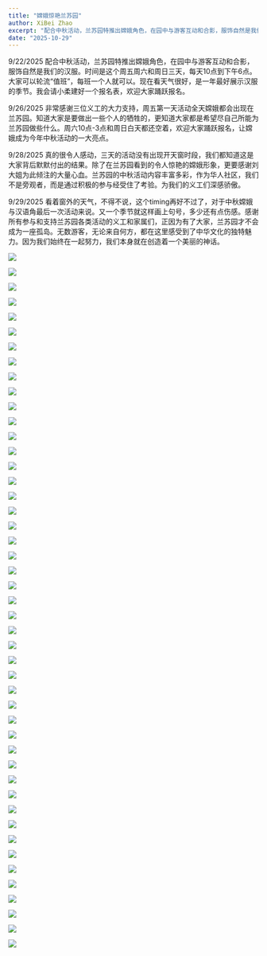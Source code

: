 ```yaml
---
title: "嫦娥惊艳兰苏园"
author: XiBei Zhao
excerpt: "配合中秋活动，兰苏园特推出嫦娥角色，在园中与游客互动和合影，服饰自然是我们的汉服。感谢所有参与和支持兰苏园各类活动的义工和家属们，正因为有了大家，兰苏园才不会成为一座孤岛。无数游客，无论来自何方，都在这里感受到了中华文化的独特魅力。因为我们始终在一起努力，我们本身就在创造着一个美丽的神话。"
date: "2025-10-29"
---
```


9/22/2025 配合中秋活动，兰苏园特推出嫦娥角色，在园中与游客互动和合影，服饰自然是我们的汉服。时间是这个周五周六和周日三天，每天10点到下午6点。大家可以轮流“值班”，每班一个人就可以。现在看天气很好，是一年最好展示汉服的季节。我会请小柔建好一个报名表，欢迎大家踊跃报名。

9/26/2025 非常感谢三位义工的大力支持，周五第一天活动全天嫦娥都会出现在兰苏园。知道大家是要做出一些个人的牺牲的，更知道大家都是希望尽自己所能为兰苏园做些什么。周六10点-3点和周日白天都还空着，欢迎大家踊跃报名，让嫦娥成为今年中秋活动的一大亮点。

9/28/2025 真的很令人感动，三天的活动没有出现开天窗时段，我们都知道这是大家背后默默付出的结果。除了在兰苏园看到的令人惊艳的嫦娥形象，更要感谢刘大姐为此倾注的大量心血。兰苏园的中秋活动内容丰富多彩，作为华人社区，我们不是旁观者，而是通过积极的参与经受住了考验。为我们的义工们深感骄傲。

9/29/2025 看着窗外的天气，不得不说，这个timing再好不过了，对于中秋嫦娥与汉语角最后一次活动来说。又一个季节就这样画上句号，多少还有点伤感。感谢所有参与和支持兰苏园各类活动的义工和家属们，正因为有了大家，兰苏园才不会成为一座孤岛。无数游客，无论来自何方，都在这里感受到了中华文化的独特魅力。因为我们始终在一起努力，我们本身就在创造着一个美丽的神话。

![](https://res.cloudinary.com/dhngj18do/image/upload/f_auto,q_auto/v1/images/556097814_785593857439032_209352857975628871_n)

![](https://res.cloudinary.com/dhngj18do/image/upload/f_auto,q_auto/v1/images/556543279_785593794105705_5366207437977482911_n)

![](https://res.cloudinary.com/dhngj18do/image/upload/f_auto,q_auto/v1/images/556097541_785593727439045_7041158875595342595_n)

![](https://res.cloudinary.com/dhngj18do/image/upload/f_auto,q_auto/v1/images/557611170_785601224104962_1736024091324355149_n)

![](https://res.cloudinary.com/dhngj18do/image/upload/f_auto,q_auto/v1/images/558304551_785604774104607_6373092337070318192_n)

![](https://res.cloudinary.com/dhngj18do/image/upload/f_auto,q_auto/v1/images/557032294_785599947438423_2571700681892336573_n)

![](https://res.cloudinary.com/dhngj18do/image/upload/f_auto,q_auto/v1/images/556144334_785599350771816_1252254822663328054_n)

![](https://res.cloudinary.com/dhngj18do/image/upload/f_auto,q_auto/v1/images/555733792_785593754105709_2154975472230016289_n)

![](https://res.cloudinary.com/dhngj18do/image/upload/f_auto,q_auto/v1/images/556126549_785602620771489_957300111401908107_n)

![](https://res.cloudinary.com/dhngj18do/image/upload/f_auto,q_auto/v1/images/557069321_785601234104961_2117515423200656093_n)

![](https://res.cloudinary.com/dhngj18do/image/upload/f_auto,q_auto/v1/images/557259595_785601340771617_7540332706711740342_n)

![](https://res.cloudinary.com/dhngj18do/image/upload/f_auto,q_auto/v1/images/556911254_785601397438278_3933757692061682776_n)

![](https://res.cloudinary.com/dhngj18do/image/upload/f_auto,q_auto/v1/images/556833069_785601467438271_7844812881930545866_n)

![](https://res.cloudinary.com/dhngj18do/image/upload/f_auto,q_auto/v1/images/556098502_785601630771588_5390659388235833353_n)

![](https://res.cloudinary.com/dhngj18do/image/upload/f_auto,q_auto/v1/images/557449574_785601650771586_7040624586476009422_n)

![](https://res.cloudinary.com/dhngj18do/image/upload/f_auto,q_auto/v1/images/556833057_785601744104910_1600104740982377751_n)

![](https://res.cloudinary.com/dhngj18do/image/upload/f_auto,q_auto/v1/images/556129936_785601764104908_7607017196074309595_n)

![](https://res.cloudinary.com/dhngj18do/image/upload/f_auto,q_auto/v1/images/556119719_785601840771567_7655945795992504650_n)

![](https://res.cloudinary.com/dhngj18do/image/upload/f_auto,q_auto/v1/images/556145165_785601957438222_2432812281878228933_n)

![](https://res.cloudinary.com/dhngj18do/image/upload/f_auto,q_auto/v1/images/556096337_785601600771591_5022982288587015943_n)

![](https://res.cloudinary.com/dhngj18do/image/upload/f_auto,q_auto/v1/images/557269843_785601594104925_2451129815487004902_n)

![](https://res.cloudinary.com/dhngj18do/image/upload/f_auto,q_auto/v1/images/557218960_785602274104857_6169127335235005179_n)

![](https://res.cloudinary.com/dhngj18do/image/upload/f_auto,q_auto/v1/images/557442681_785601920771559_2211416882480582020_n)

![](https://res.cloudinary.com/dhngj18do/image/upload/f_auto,q_auto/v1/images/558273261_785602170771534_5680118648056239808_n)

![](https://res.cloudinary.com/dhngj18do/image/upload/f_auto,q_auto/v1/images/557663069_785602074104877_2873681503482886009_n)

![](https://res.cloudinary.com/dhngj18do/image/upload/f_auto,q_auto/v1/images/557427775_785602117438206_6152944311605548652_n)

![](https://res.cloudinary.com/dhngj18do/image/upload/f_auto,q_auto/v1/images/556153377_785602287438189_5969246989781571857_n)

![](https://res.cloudinary.com/dhngj18do/image/upload/f_auto,q_auto/v1/images/556093984_785602114104873_2432259732853131742_n)

![](https://res.cloudinary.com/dhngj18do/image/upload/f_auto,q_auto/v1/images/556110571_785602510771500_34011567115204130_n)

![](https://res.cloudinary.com/dhngj18do/image/upload/f_auto,q_auto/v1/images/555956226_785602657438152_7216324018289833299_n)

![](https://res.cloudinary.com/dhngj18do/image/upload/f_auto,q_auto/v1/images/557619850_785602677438150_327812747950962277_n)

![](https://res.cloudinary.com/dhngj18do/image/upload/f_auto,q_auto/v1/images/556165027_785602737438144_344033266195088098_n)

![](https://res.cloudinary.com/dhngj18do/image/upload/f_auto,q_auto/v1/images/557373775_785602447438173_2886728886310731023_n)

![](https://res.cloudinary.com/dhngj18do/image/upload/f_auto,q_auto/v1/images/556134107_786994193965665_660913340669438682_n)

![](https://res.cloudinary.com/dhngj18do/image/upload/f_auto,q_auto/v1/images/556753329_786994173965667_8495434990369974362_n)

![](https://res.cloudinary.com/dhngj18do/image/upload/f_auto,q_auto/v1/images/557026233_786994107299007_4341518933651822009_n)

![](https://res.cloudinary.com/dhngj18do/image/upload/f_auto,q_auto/v1/images/557601603_786994130632338_3191214831359049611_n)

![](https://res.cloudinary.com/dhngj18do/image/upload/f_auto,q_auto/v1/images/558681695_786993980632353_1963927665081246405_n)

![](https://res.cloudinary.com/dhngj18do/image/upload/f_auto,q_auto/v1/images/557499894_786994033965681_599025979910170512_n)

![](https://res.cloudinary.com/dhngj18do/image/upload/f_auto,q_auto/v1/images/556884291_786994310632320_7819667149180410401_n)

![](https://res.cloudinary.com/dhngj18do/image/upload/f_auto,q_auto/v1/images/556105684_786994007299017_3855693982965475281_n)

![](https://res.cloudinary.com/dhngj18do/image/upload/f_auto,q_auto/v1/images/557623194_786994313965653_1774930245250408198_n)

![](https://res.cloudinary.com/dhngj18do/image/upload/f_auto,q_auto/v1/images/557907672_786994147299003_6338739800313602517_n)

![](https://res.cloudinary.com/dhngj18do/image/upload/f_auto,q_auto/v1/images/558452435_786994343965650_8667923273677847492_n)

![](https://res.cloudinary.com/dhngj18do/image/upload/f_auto,q_auto/v1/images/556126585_786994410632310_661699811138506099_n)

![](https://res.cloudinary.com/dhngj18do/image/upload/f_auto,q_auto/v1/images/556343555_786993963965688_5347460782332025208_n)

![](https://res.cloudinary.com/dhngj18do/image/upload/f_auto,q_auto/v1/images/555982874_787272507271167_3530878210761977814_n)
